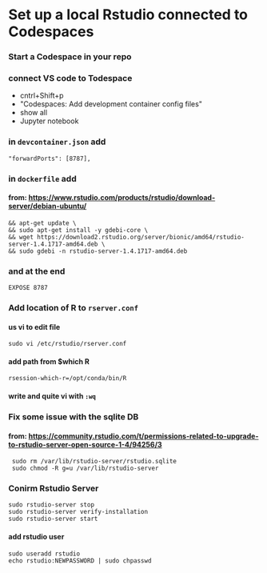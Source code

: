# Set up a local Rstudio connected to Codespaces

### Start a Codespace in your repo

### connect VS code to Todespace

- cntrl+Shift+p 
- "Codespaces: Add development container config files"
- show all
- Jupyter notebook

### in `devcontainer.json` add

```
"forwardPorts": [8787],
```

### in `dockerfile` add
#### from: https://www.rstudio.com/products/rstudio/download-server/debian-ubuntu/

```
&& apt-get update \
&& sudo apt-get install -y gdebi-core \
&& wget https://download2.rstudio.org/server/bionic/amd64/rstudio-server-1.4.1717-amd64.deb \
&& sudo gdebi -n rstudio-server-1.4.1717-amd64.deb
```
### and at the end
```
EXPOSE 8787
```

### Add location of R to `rserver.conf`
#### us vi to edit file
```
sudo vi /etc/rstudio/rserver.conf
```
#### add path from $which R
```
rsession-which-r=/opt/conda/bin/R
```
#### write and quite vi with `:wq`

### Fix some issue with the sqlite DB
#### from: https://community.rstudio.com/t/permissions-related-to-upgrade-to-rstudio-server-open-source-1-4/94256/3
```
 sudo rm /var/lib/rstudio-server/rstudio.sqlite 
 sudo chmod -R g=u /var/lib/rstudio-server
```

### Conirm Rstudio Server
```
sudo rstudio-server stop
sudo rstudio-server verify-installation
sudo rstudio-server start
```

#### add rstudio user 
```
sudo useradd rstudio
echo rstudio:NEWPASSWORD | sudo chpasswd 
```
